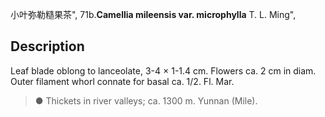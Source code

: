 小叶弥勒糙果茶",
71b.**Camellia mileensis var. microphylla** T. L. Ming",

## Description
Leaf blade oblong to lanceolate, 3-4 × 1-1.4 cm. Flowers ca. 2 cm in diam. Outer filament whorl connate for basal ca. 1/2. Fl. Mar.

> ●  Thickets in river valleys; ca. 1300 m. Yunnan (Mile).

